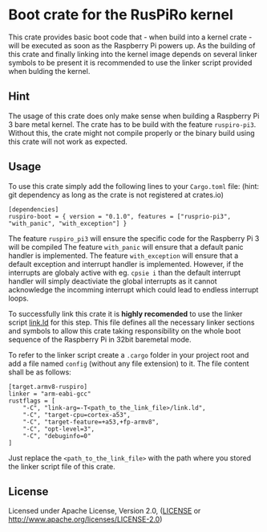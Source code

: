 # Boot crate for the RusPiRo kernel

This crate provides basic boot code that - when build into a kernel crate - will be executed as soon as the Raspberry Pi powers up. As the building of this crate and finally linking into the kernel image depends on several linker symbols to be present it is recommended to use the linker script provided when bulding the kernel.

## Hint

The usage of this crate does only make sense when building a Raspberry Pi 3 bare metal kernel. The crate has to be build with the feature ``ruspiro-pi3``. Without this, the crate might not compile properly or the binary build using this crate will not work as expected.

## Usage
To use this crate simply add the following lines to your ``Cargo.toml`` file:
(hint: git dependency as long as the crate is not registered at crates.io)
```
[dependencies]
ruspiro-boot = { version = "0.1.0", features = ["rusprio-pi3", "with_panic", "with_exception"] }
```
The feature ``ruspiro_pi3`` will ensure the specific code for the Raspberry Pi 3 will be compiled
The feature ``with_panic`` will ensure that a default panic handler is implemented.
The feature ``with_exception`` will ensure that a default exception and interrupt handler is implemented. However, if the interrupts are globaly active with eg. ``cpsie i`` than the default interrupt handler will simply deactiviate the global interrupts as it cannot acknowledge the incomming interrupt which could lead to endless interrupt loops.

To successfully link this crate it is **highly recomended** to use the linker script [link.ld](link.ld) for this step. This file defines all the necessary linker sections and symbols to allow this crate taking responsibility on the whole boot sequence of the Raspberry Pi in 32bit baremetal mode.

To refer to the linker script create a ``.cargo`` folder in your project root and add a file named ``config`` (without any file extension) to it. The file content shall be as follows:
```
[target.armv8-ruspiro]
linker = "arm-eabi-gcc"
rustflags = [
    "-C", "link-arg=-T<path_to_the_link_file>/link.ld",
    "-C", "target-cpu=cortex-a53",
	"-C", "target-feature=+a53,+fp-armv8",
    "-C", "opt-level=3",
    "-C", "debuginfo=0"
]
```
Just replace the ``<path_to_the_link_file>`` with the path where you stored the linker script file of this crate.


## License
Licensed under Apache License, Version 2.0, ([LICENSE](LICENSE) or http://www.apache.org/licenses/LICENSE-2.0)